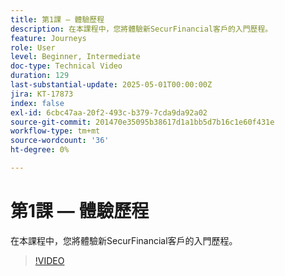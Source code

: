 ```yaml
---
title: 第1課 — 體驗歷程
description: 在本課程中，您將體驗新SecurFinancial客戶的入門歷程。
feature: Journeys
role: User
level: Beginner, Intermediate
doc-type: Technical Video
duration: 129
last-substantial-update: 2025-05-01T00:00:00Z
jira: KT-17873
index: false
exl-id: 6cbc47aa-20f2-493c-b379-7cda9da92a02
source-git-commit: 201470e35095b38617d1a1bb5d7b16c1e60f431e
workflow-type: tm+mt
source-wordcount: '36'
ht-degree: 0%

---
```


# 第1課 — 體驗歷程

在本課程中，您將體驗新SecurFinancial客戶的入門歷程。

>[!VIDEO](https://video.tv.adobe.com/v/3457827/?learn=on&enablevpops)
